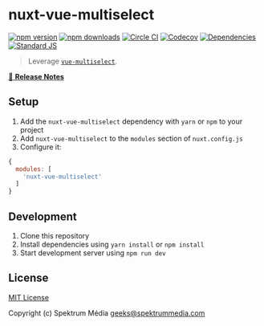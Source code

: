 # nuxt-vue-multiselect

[![npm version][npm-version-src]][npm-version-href]
[![npm downloads][npm-downloads-src]][npm-downloads-href]
[![Circle CI][circle-ci-src]][circle-ci-href]
[![Codecov][codecov-src]][codecov-href]
[![Dependencies][david-dm-src]][david-dm-href]
[![Standard JS][standard-js-src]][standard-js-href]

> Leverage [`vue-multiselect`](https://vue-multiselect.js.org/).

[📖 **Release Notes**](./CHANGELOG.md)

## Setup

1. Add the `nuxt-vue-multiselect` dependency with `yarn` or `npm` to your project
2. Add `nuxt-vue-multiselect` to the `modules` section of `nuxt.config.js`
3. Configure it:

```js
{
  modules: [
    'nuxt-vue-multiselect'
  ]
}
```

## Development

1. Clone this repository
2. Install dependencies using `yarn install` or `npm install`
3. Start development server using `npm run dev`

## License

[MIT License](./LICENSE)

Copyright (c) Spektrum Média <geeks@spektrummedia.com>

<!-- Badges -->
[npm-version-src]: https://img.shields.io/npm/dt/nuxt-vue-multiselect.svg?style=flat-square
[npm-version-href]: https://npmjs.com/package/nuxt-vue-multiselect

[npm-downloads-src]: https://img.shields.io/npm/v/nuxt-vue-multiselect/latest.svg?style=flat-square
[npm-downloads-href]: https://npmjs.com/package/nuxt-vue-multiselect

[circle-ci-src]: https://img.shields.io/circleci/project/github/spektrummedia/nuxt-vue-multiselect.svg?style=flat-square
[circle-ci-href]: https://circleci.com/gh/spektrummedia/nuxt-vue-multiselect

[codecov-src]: https://img.shields.io/codecov/c/github/spektrummedia/nuxt-vue-multiselect.svg?style=flat-square
[codecov-href]: https://codecov.io/gh/spektrummedia/nuxt-vue-multiselect

[david-dm-src]: https://david-dm.org/spektrummedia/nuxt-vue-multiselect/status.svg?style=flat-square
[david-dm-href]: https://david-dm.org/spektrummedia/nuxt-vue-multiselect

[standard-js-src]: https://img.shields.io/badge/code_style-standard-brightgreen.svg?style=flat-square
[standard-js-href]: https://standardjs.com
